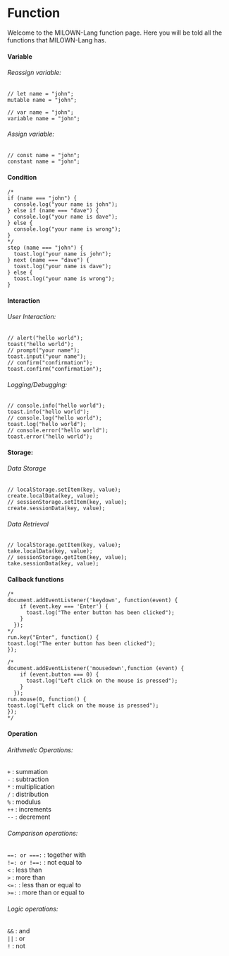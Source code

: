 # Function
Welcome to the MILOWN-Lang function page. Here you will be told all the functions that MILOWN-Lang has.
#### Variable
###### Reassign variable:
```
// let name = "john";
mutable name = "john";
```
```
// var name = "john";
variable name = "john";
```
###### Assign variable:
```
// const name = "john";
constant name = "john";
```
#### Condition
```
/*
if (name === "john") {
  console.log("your name is john");
} else if (name === "dave") {
  console.log("your name is dave");
} else {
  console.log("your name is wrong");
}
*/  
step (name === "john") {
  toast.log("your name is john");
} next (name === "dave") {
  toast.log("your name is dave");
} else {
  toast.log("your name is wrong");
}
```
#### Interaction
###### User Interaction:
```
// alert("hello world");
toast("hello world");
// prompt("your name");
toast.input("your name");
// confirm("confirmation");
toast.confirm("confirmation");
```
###### Logging/Debugging:
```
// console.info("hello world");
toast.info("hello world");
// console.log("hello world");
toast.log("hello world");
// console.error("hello world");
toast.error("hello world");
```
#### Storage:
###### Data Storage
```
// localStorage.setItem(key, value);
create.localData(key, value);
// sessionStorage.setItem(key, value);
create.sessionData(key, value);
```
###### Data Retrieval
```
// localStorage.getItem(key, value);
take.localData(key, value);
// sessionStorage.getItem(key, value);
take.sessionData(key, value);
```
#### Callback functions
```
/*
document.addEventListener('keydown', function(event) {
    if (event.key === 'Enter') {
      toast.log("The enter button has been clicked");
    }
  });
*/  
run.key("Enter", function() {
toast.log("The enter button has been clicked");
});
```
```
/*
document.addEventListener('mousedown',function (event) {
    if (event.button === 0) {
      toast.log("Left click on the mouse is pressed");
    }
  });
run.mouse(0, function() {
toast.log("Left click on the mouse is pressed");
});
*/
```
#### Operation
###### Arithmetic Operations:
```+``` : summation  
```-``` : subtraction  
```*``` : multiplication  
```/``` : distribution  
```%``` : modulus  
```++``` : increments  
```--``` : decrement  
###### Comparison operations:
```==: or ===:``` : together with  
```!=: or !==:``` : not equal to  
```<``` : less than  
```>``` : more than  
```<=:``` : less than or equal to  
```>=:``` : more than or equal to
###### Logic operations:
```&&``` : and  
```||``` : or  
```!``` : not  
